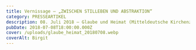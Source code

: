 ```yaml
---
title: Vernissage – „ZWISCHEN STILLEBEN UND ABSTRAKTION“
category: PRESSEARTIKEL
description: 08. Juli 2018 – Glaube und Heimat (Mitteldeutsche Kirchenzeitung)
pubDate: 2018-07-08T18:00:00.000Z
cover: /uploads/glaube_heimat_20180708.webp
coverAlt: Birgit
---
```

